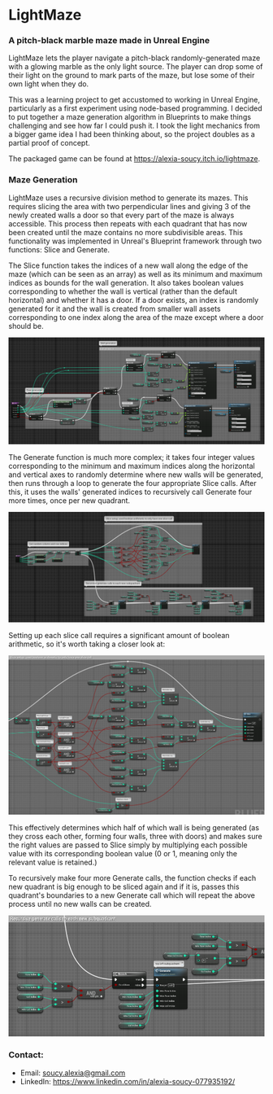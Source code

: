 # LightMaze
### A pitch-black marble maze made in Unreal Engine

LightMaze lets the player navigate a pitch-black randomly-generated maze with a glowing marble as the only light source. The player can drop some of their light on the ground to mark parts of the maze, but lose some of their own light when they do.

This was a learning project to get accustomed to working in Unreal Engine, particularly as a first experiment using node-based programming. I decided to put together a maze generation algorithm in Blueprints to make things challenging and see how far I could push it. I took the light mechanics from a bigger game idea I had been thinking about, so the project doubles as a partial proof of concept.

The packaged game can be found at https://alexia-soucy.itch.io/lightmaze.

### Maze Generation

LightMaze uses a recursive division method to generate its mazes. This requires slicing the area with two perpendicular lines and giving 3 of the newly created walls a door so that every part of the maze is always accessible. This process then repeats with each quadrant that has now been created until the maze contains no more subdivisible areas. This functionality was implemented in Unreal's Blueprint framework through two functions: Slice and Generate.

The Slice function takes the indices of a new wall along the edge of the maze (which can be seen as an array) as well as its minimum and maximum indices as bounds for the wall generation. It also takes boolean values corresponding to whether the wall is vertical (rather than the default horizontal) and whether it has a door. If a door exists, an index is randomly generated for it and the wall is created from smaller wall assets corresponding to one index along the area of the maze except where a door should be.

![Image of the Slice function](https://github.com/AlexiaSoucy/portfolio/blob/master/LightMaze/Images/lightmaze-slice.png?raw=true)

The Generate function is much more complex; it takes four integer values corresponding to the minimum and maximum indices along the horizontal and vertical axes to randomly determine where new walls will be generated, then runs through a loop to generate the four appropriate Slice calls. After this, it uses the walls' generated indices to recursively call Generate four more times, once per new quadrant.

![Image of the Generate function](https://github.com/AlexiaSoucy/portfolio/blob/master/LightMaze/Images/lightmaze%20generate.png?raw=true)

Setting up each slice call requires a significant amount of boolean arithmetic, so it's worth taking a closer look at:

![Image of boolean arithmetic used to set up a Slice call](https://github.com/AlexiaSoucy/portfolio/blob/master/LightMaze/Images/lightmaze-slice-setup.png?raw=true)

This effectively determines which half of which wall is being generated (as they cross each other, forming four walls, three with doors) and makes sure the right values are passed to Slice simply by multiplying each possible value with its corresponding boolean value (0 or 1, meaning only the relevant value is retained.)

To recursively make four more Generate calls, the function checks if each new quadrant is big enough to be sliced again and if it is, passes this quadrant's boundaries to a new Generate call which will repeat the above process until no new walls can be created.

![Image of the first recursive Generate call](https://github.com/AlexiaSoucy/portfolio/blob/master/LightMaze/Images/lightmaze-generate-recursive.png?raw=true)

### Contact:
* Email: soucy.alexia@gmail.com
* LinkedIn: https://www.linkedin.com/in/alexia-soucy-077935192/
